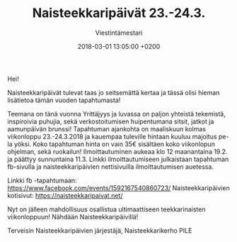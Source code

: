 ﻿---
layout: post
title: Naisteekkaripäivät 23.-24.3.
date: 2018-03-01 13:05:00 +0200
language: fin
author: Viestintämestari
categories: muut
---
Hei!
 
Naisteekkaripäivät tulevat taas jo seitsemättä kertaa ja tässä olisi hieman lisätietoa tämän vuoden tapahtumasta!

Teemana on tänä vuonna Yrittäjyys ja luvassa on paljon yhteistä tekemistä, inspiroivia puhujia, sekä verkostoitumisen huipentumana sitsit, jatkot ja aamunpäivän brunssi!
Tapahtuman ajankohta on maaliskuun kolmas viikonloppu 23.-24.3.2018 ja kauempaa tuleville hintaan kuuluu majoitus pe-la yöksi. 
Koko tapahtuman hinta on vain 35€ sisältäen koko viikonlopun ohjelman, sekä ruokailun!
Ilmoittautuminen aukeaa klo 12 maanantaina 19.2. ja päättyy sunnuntaina 11.3. Linkki ilmoittautumiseen julkaistaan tapahtuman fb-sivulla ja naisteekkaripäivien nettisivuilla ilmoittautumisen auetessa.
 
Linkki fb -tapahtumaan:
<https://www.facebook.com/events/1592167540860723/>
Naisteekkaripäivien kotisivut:
<https://naisteekkaripaivat.net/>
 
Nyt on jälleen mahdollisuus osallistua ultimaattiseen teekkarinaisten viikonloppuun!
Nähdään Naisteekkaripäivillä!

Terveisin Naisteekkaripäivien järjestäjä,
Naisteekkarikerho PILE